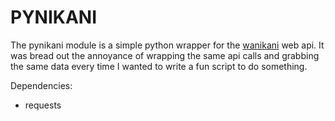 # PYNIKANI

The pynikani module is a simple python wrapper for the [wanikani](http://www.wanikani.com) web api.  It
was bread out the annoyance of wrapping the same api calls and grabbing the
same data every time I wanted to write a fun script to do something.

Dependencies:
- requests
